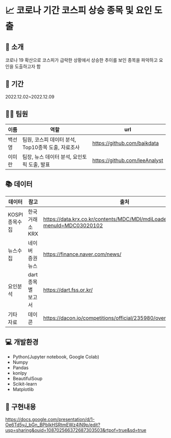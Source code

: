 # 📈 코로나 기간 코스피 상승 종목 및 요인 도출

## 📍 소개

코로나 19 확산으로 코스피가 급락한 상황에서 상승한 추이를 보인 종목을 파악하고 요인을 도출하고자 함

## 📆 기간

2022.12.02~2022.12.09

## 👩‍💻 팀원

| 이름   | 역할                                         | url                          |
| ------ | -------------------------------------------- | ----------------------------- |
| 백선영 | 팀원, 코스피 데이터 분석, Top10종목 도출, 자료조사 | https://github.com/baikdata   |
| 이미란 | 팀장, 뉴스 데이터 분석, 요인토픽 도출, 발표       | https://github.com/leeAnalyst |

## 📚 데이터
| 데이터   | 참고                                     | 출처                          |
| ------ | -------------------------------------------- | ----------------------------- |
| KOSPI 종목수집 | 한국거래소 KRX | https://data.krx.co.kr/contents/MDC/MDI/mdiLoader/index.cmd?menuId=MDC03020102
| 뉴스수집 | 네이버 증권 뉴스      | https://finance.naver.com/news/ |
| 요인분석 | dart 종목별 보고서 | https://dart.fss.or.kr/ |
| 기타 자료 | 데이콘 | https://dacon.io/competitions/official/235980/overview/description |

## 💻 개발환경

- Python(Jupyter notebook, Google Colab)
- Numpy
- Pandas
- konlpy
- BeautifulSoup
- Scikit-learn
- Matplotlib

## 📝 구현내용

https://docs.google.com/presentation/d/1-Oe6Td5yJ_bGn_BPbIkHSRtmEWz4lN9p/edit?usp=sharing&ouid=108702566372687303503&rtpof=true&sd=true

